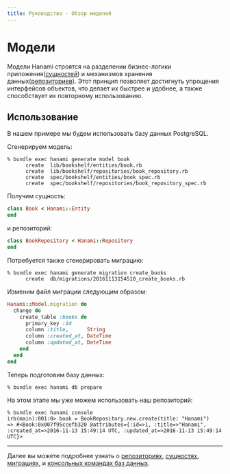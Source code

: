 ```yaml
---
title: Руководство - Обзор моделей
---
```


# Модели

Модели Hanami строятся на разделении бизнес-логики приложения([сущностей](/guides/models/entities)) и механизмов хранения данных([репозиториев](/guides/models/repositories)).
Этот принцип позволяет достигнуть упрощения интерфейсов объектов, что делает их быстрее и удобнее, а также способствует их повторному использованию.

## Использование

В нашем примере мы будем использовать базу данных PostgreSQL.

Сгенерируем модель:

```shell
% bundle exec hanami generate model book
      create  lib/bookshelf/entities/book.rb
      create  lib/bookshelf/repositories/book_repository.rb
      create  spec/bookshelf/entities/book_spec.rb
      create  spec/bookshelf/repositories/book_repository_spec.rb
```

Получим сущность:

```ruby
class Book < Hanami::Entity
end
```

и репозиторий:

```ruby
class BookRepository < Hanami::Repository
end
```

Потребуется также сгенерировать миграцию:

```shell
% bundle exec hanami generate migration create_books
      create  db/migrations/20161113154510_create_books.rb
```

Изменим файл миграции следующим образом:

```ruby
Hanami::Model.migration do
  change do
    create_table :books do
      primary_key :id
      column :title,      String
      column :created_at, DateTime
      column :updated_at, DateTime
    end
  end
end
```

Теперь подготовим базу данных:

```shell
% bundle exec hanami db prepare
```

На этом этапе мы уже можем использовать наш репозиторий:

```shell
% bundle exec hanami console
irb(main):001:0> book = BookRepository.new.create(title: "Hanami")
=> #<Book:0x007f95ccefb320 @attributes={:id=>1, :title=>"Hanami", :created_at=>2016-11-13 15:49:14 UTC, :updated_at=>2016-11-13 15:49:14 UTC}>
```

---

Далее вы можете подробнее узнать о [репозиториях](/guides/models/repositories), [сущностях](/guides/models/entities), [миграциях](/guides/migrations/overview), и [консольных командах баз данных](/guides/command-line/database).
